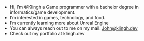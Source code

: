 - Hi, I’m @Klingh a Game programmer with a bachelor degree in informatics/game development.
- I’m interested in games, technology, and food.
- I’m currently learning more about Unreal Engine
- You can always reach out to me on my mail. John@klingh.dev
- Check out my portfolio at klingh.dev
